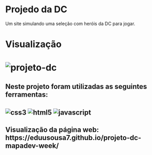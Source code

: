 <h1>Projedo da DC</h1>

Um site simulando uma seleção com heróis da DC para jogar.

<h1>Visualização<h1>
  
![projeto-dc](https://user-images.githubusercontent.com/98124493/169034206-1f83684b-0795-46d5-a2ca-fcc6e9b9f5f3.png)

<h2>Neste projeto foram utilizadas as seguintes ferramentas:<h2>
  
  
   <img align="center" alt="css3" src="https://img.shields.io/badge/CSS3-1572B6?style=for-the-badge&logo=css3&logoColor=white" />
  
  <img align="center" alt="html5" src="https://img.shields.io/badge/HTML5-E34F26?style=for-the-badge&logo=html5&logoColor=white" />
  
  <img align="center" alt="javascript" src="https://img.shields.io/badge/JavaScript-F7DF1E?style=for-the-badge&logo=javascript&logoColor=black" />
</div>
  
<h2>Visualização da página web: https://eduusousa7.github.io/projeto-dc-mapadev-week/<h2>
